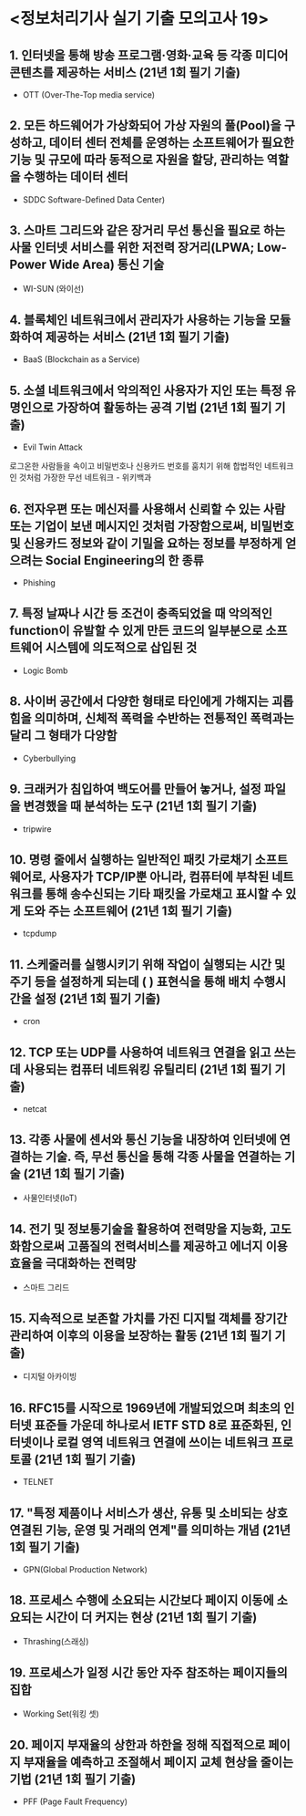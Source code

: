 # <정보처리기사 실기 기출 모의고사 19>

## 1. 인터넷을 통해 방송 프로그램·영화·교육 등 각종 미디어 콘텐츠를 제공하는 서비스 (21년 1회 필기 기출)

* OTT (Over-The-Top media service)

## 2. 모든 하드웨어가 가상화되어 가상 자원의 풀(Pool)을 구성하고, 데이터 센터 전체를 운영하는 소프트웨어가 필요한 기능 및 규모에 따라 동적으로 자원을 할당, 관리하는 역할을 수행하는 데이터 센터

* SDDC Software-Defined Data Center)

## 3. 스마트 그리드와 같은 장거리 무선 통신을 필요로 하는 사물 인터넷 서비스를 위한 저전력 장거리(LPWA; Low-Power Wide Area) 통신 기술

* WI-SUN (와이선)

## 4. 블록체인 네트워크에서 관리자가 사용하는 기능을 모듈화하여 제공하는 서비스 (21년 1회 필기 기출)

* BaaS (Blockchain as a Service)

## 5. 소셜 네트워크에서 악의적인 사용자가 지인 또는 특정 유명인으로 가장하여 활동하는 공격 기법 (21년 1회 필기 기출)

* Evil Twin Attack

로그온한 사람들을 속이고 비밀번호나 신용카드 번호를 훔치기 위해 합법적인 네트워크인 것처럼 가장한 무선 네트워크 - 위키백과

## 6. 전자우편 또는 메신저를 사용해서 신뢰할 수 있는 사람 또는 기업이 보낸 메시지인 것처럼 가장함으로써, 비밀번호 및 신용카드 정보와 같이 기밀을 요하는 정보를 부정하게 얻으려는 Social Engineering의 한 종류

* Phishing

## 7. 특정 날짜나 시간 등 조건이 충족되었을 때 악의적인 function이 유발할 수 있게 만든 코드의 일부분으로 소프트웨어 시스템에 의도적으로 삽입된 것

* Logic Bomb

## 8. 사이버 공간에서 다양한 형태로 타인에게 가해지는 괴롭힘을 의미하며, 신체적 폭력을 수반하는 전통적인 폭력과는 달리 그 형태가 다양함

* Cyberbullying

## 9. 크래커가 침입하여 백도어를 만들어 놓거나, 설정 파일을 변경했을 때 분석하는 도구 (21년 1회 필기 기출)

* tripwire

## 10. 명령 줄에서 실행하는 일반적인 패킷 가로채기 소프트웨어로, 사용자가 TCP/IP뿐 아니라, 컴퓨터에 부착된 네트워크를 통해 송수신되는 기타 패킷을 가로채고 표시할 수 있게 도와 주는 소프트웨어 (21년 1회 필기 기출)

* tcpdump

## 11. 스케줄러를 실행시키기 위해 작업이 실행되는 시간 및 주기 등을 설정하게 되는데 ( ) 표현식을 통해 배치 수행시간을 설정 (21년 1회 필기 기출)

* cron

## 12. TCP 또는 UDP를 사용하여 네트워크 연결을 읽고 쓰는 데 사용되는 컴퓨터 네트워킹 유틸리티 (21년 1회 필기 기출)

* netcat

## 13. 각종 사물에 센서와 통신 기능을 내장하여 인터넷에 연결하는 기술. 즉, 무선 통신을 통해 각종 사물을 연결하는 기술 (21년 1회 필기 기출)

* 사물인터넷(IoT)

## 14. 전기 및 정보통기술을 활용하여 전력망을 지능화, 고도화함으로써 고품질의 전력서비스를 제공하고 에너지 이용효율을 극대화하는 전력망

* 스마트 그리드

## 15. 지속적으로 보존할 가치를 가진 디지털 객체를 장기간 관리하여 이후의 이용을 보장하는 활동 (21년 1회 필기 기출)

* 디지털 아카이빙

## 16. RFC15를 시작으로 1969년에 개발되었으며 최초의 인터넷 표준들 가운데 하나로서 IETF STD 8로 표준화된, 인터넷이나 로컬 영역 네트워크 연결에 쓰이는 네트워크 프로토콜 (21년 1회 필기 기출)

* TELNET

## 17. "특정 제품이나 서비스가 생산, 유통 및 소비되는 상호 연결된 기능, 운영 및 거래의 연계"를 의미하는 개념 (21년 1회 필기 기출)

* GPN(Global Production Network)

## 18. 프로세스 수행에 소요되는 시간보다 페이지 이동에 소요되는 시간이 더 커지는 현상 (21년 1회 필기 기출)

* Thrashing(스래싱)

## 19. 프로세스가 일정 시간 동안 자주 참조하는 페이지들의 집합

* Working Set(워킹 셋)

## 20. 페이지 부재율의 상한과 하한을 정해 직접적으로 페이지 부재율을 예측하고 조절해서 페이지 교체 현상을 줄이는 기법 (21년 1회 필기 기출)

* PFF (Page Fault Frequency)


